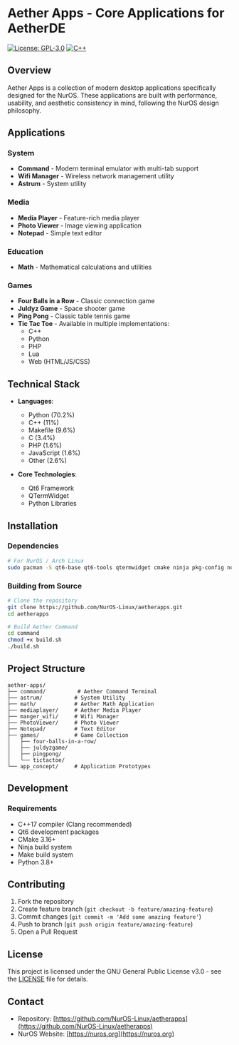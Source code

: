 # Aether Apps - Core Applications for AetherDE


  [![License: GPL-3.0](https://img.shields.io/badge/License-GPL%203.0-blue.svg)](https://www.gnu.org/licenses/gpl-3.0)
  [![C++](https://img.shields.io/badge/C++-11%25-00599C?logo=cplusplus)](https://isocpp.org/)

## Overview

Aether Apps is a collection of modern desktop applications specifically designed for the NurOS. These applications are built with performance, usability, and aesthetic consistency in mind, following the NurOS design philosophy.

## Applications

### System
- **Command** - Modern terminal emulator with multi-tab support
- **Wifi Manager** - Wireless network management utility
- **Astrum** - System utility

### Media
- **Media Player** - Feature-rich media player
- **Photo Viewer** - Image viewing application
- **Notepad** - Simple text editor

### Education
- **Math** - Mathematical calculations and utilities

### Games
- **Four Balls in a Row** - Classic connection game
- **Juldyz Game** - Space shooter game
- **Ping Pong** - Classic table tennis game
- **Tic Tac Toe** - Available in multiple implementations:
  - C++
  - Python
  - PHP
  - Lua
  - Web (HTML/JS/CSS)

## Technical Stack

- **Languages**:
  - Python (70.2%)
  - C++ (11%)
  - Makefile (9.6%)
  - C (3.4%)
  - PHP (1.6%)
  - JavaScript (1.6%)
  - Other (2.6%)

- **Core Technologies**:
  - Qt6 Framework
  - QTermWidget
  - Python Libraries

## Installation

### Dependencies
```bash
# For NurOS / Arch Linux
sudo pacman -S qt6-base qt6-tools qtermwidget cmake ninja pkg-config noto-fonts-mono
```

### Building from Source
```bash
# Clone the repository
git clone https://github.com/NurOS-Linux/aetherapps.git
cd aetherapps

# Build Aether Command
cd command
chmod +x build.sh
./build.sh
```

## Project Structure
```
aether-apps/
├── command/          # Aether Command Terminal
├── astrum/          # System Utility
├── math/            # Aether Math Application
├── mediaplayer/     # Aether Media Player
├── manger_wifi/     # Wifi Manager
├── PhotoViewer/     # Photo Viewer
├── Notepad/         # Text Editor
├── games/           # Game Collection
│   ├── four-balls-in-a-row/
│   ├── juldyzgame/
│   ├── pingpong/
│   └── tictactoe/
└── app_concept/     # Application Prototypes
```

## Development

### Requirements
- C++17 compiler (Clang recommended)
- Qt6 development packages
- CMake 3.16+
- Ninja build system
- Make build system
- Python 3.8+

## Contributing

1. Fork the repository
2. Create feature branch (`git checkout -b feature/amazing-feature`)
3. Commit changes (`git commit -m 'Add some amazing feature'`)
4. Push to branch (`git push origin feature/amazing-feature`)
5. Open a Pull Request

## License

This project is licensed under the GNU General Public License v3.0 - see the [LICENSE](LICENSE) file for details.

## Contact

- Repository: [https://github.com/NurOS-Linux/aetherapps](https://github.com/NurOS-Linux/aetherapps)
- NurOS Website: [https://nuros.org](https://nuros.org)
